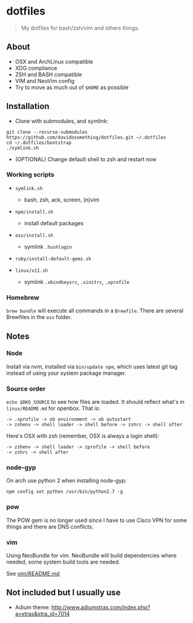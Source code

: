# dotfiles

> My dotfiles for bash/zsh/vim and others things.

## About

- OSX and ArchLinux compatible
- XDG compliance
- ZSH and BASH compatible
- VIM and NeoVim config
- Try to move as much out of `$HOME` as possible

## Installation

- Clone with submodules, and symlink:

```shell
git clone --recurse-submodules https://github.com/davidosomething/dotfiles.git ~/.dotfiles
cd ~/.dotfiles/bootstrap
./symlink.sh
```

- (OPTIONAL) Change default shell to zsh and restart now

### Working scripts

- `symlink.sh`
  - bash, zsh, ack, screen, (n)vim

- `npm/install.sh`
  - install default packages

- `osx/install.sh`
  - symlink `.hushlogin`

- `ruby/install-default-gems.sh`

- `linux/x11.sh`
  - symlink `.xbindkeysrc`, `.xinitrc`, `.xprofile`

### Homebrew

`brew bundle` will execute all commands in a `Brewfile`. There are several
Brewfiles in the `osx` folder.

## Notes

### Node

Install via nvm, installed via `bin/update npm`, which uses latest git tag
instead of using your system package manager.

### Source order

`echo $DKO_SOURCE` to see how files are loaded. It should reflect what's in
`linux/README.md` for openbox. That is:

    -> .xprofile -> ob environment -> ob autostart
    -> zshenv -> shell loader -> shell before -> zshrc -> shell after

Here's OSX with zsh (remember, OSX is always a login shell):

    -> zshenv -> shell loader -> zprofile -> shell before
    -> zshrc -> shell after

### node-gyp

On arch use python 2 when installing node-gyp:

```shell
npm config set python /usr/bin/python2.7 -g
```

### pow

The POW gem is no longer used since I have to use Cisco VPN for some things and
there are DNS conflicts.

### vim

Using NeoBundle for vim. NeoBundle will build dependencies where needed, some
system build tools are needed.

See [vim/README.md](https://github.com/davidosomething/dotfiles/blob/master/vim/README.md)

## Not included but I usually use

- Adium theme: http://www.adiumxtras.com/index.php?a=xtras&xtra_id=7014

